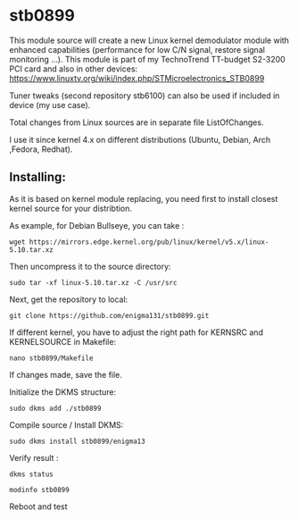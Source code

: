 # stb0899

This module source will create a new Linux kernel demodulator module with enhanced capabilities (performance for low C/N signal, restore signal monitoring ...). This module is part of my TechnoTrend TT-budget S2-3200 PCI card and also in other devices: https://www.linuxtv.org/wiki/index.php/STMicroelectronics_STB0899

Tuner tweaks (second repository stb6100) can also be used if included in device (my use case).

Total changes from Linux sources are in separate file ListOfChanges. 

I use it since kernel 4.x on different distributions (Ubuntu, Debian, Arch ,Fedora, Redhat).

## Installing:

As it is based on kernel module replacing, you need first to install closest kernel source for your distribtion.

As example, for Debian Bullseye, you can take : 

    wget https://mirrors.edge.kernel.org/pub/linux/kernel/v5.x/linux-5.10.tar.xz

Then uncompress it to the source directory:

    sudo tar -xf linux-5.10.tar.xz -C /usr/src

Next, get the repository to local:

    git clone https://github.com/enigma131/stb0899.git

If different kernel, you have to adjust the right path for KERNSRC and KERNELSOURCE in Makefile:

    nano stb0899/Makefile 

If changes made, save the file.

Initialize the DKMS structure:

    sudo dkms add ./stb0899

Compile source / Install DKMS:

    sudo dkms install stb0899/enigma13

Verify result :

    dkms status

    modinfo stb0899

Reboot and test
